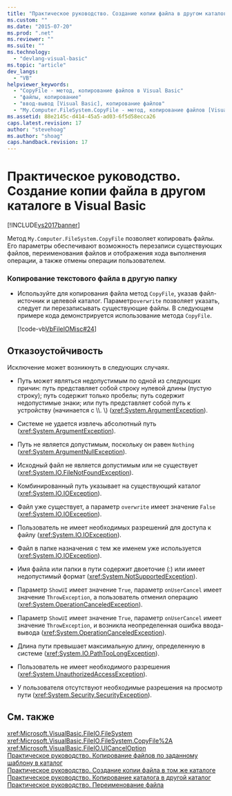 ```yaml
---
title: "Практическое руководство. Создание копии файла в другом каталоге в Visual Basic | Microsoft Docs"
ms.custom: ""
ms.date: "2015-07-20"
ms.prod: ".net"
ms.reviewer: ""
ms.suite: ""
ms.technology: 
  - "devlang-visual-basic"
ms.topic: "article"
dev_langs: 
  - "VB"
helpviewer_keywords: 
  - "CopyFile - метод, копирование файлов в Visual Basic"
  - "файлы, копирование"
  - "ввод-вывод [Visual Basic], копирование файлов"
  - "My.Computer.FileSystem.CopyFile - метод, копирование файлов [Visual Basic]"
ms.assetid: 88e2145c-d414-45a5-ad03-6f5d58ecca26
caps.latest.revision: 17
author: "stevehoag"
ms.author: "shoag"
caps.handback.revision: 17
---
```

# Практическое руководство. Создание копии файла в другом каталоге в Visual Basic
[!INCLUDE[vs2017banner](../../../../visual-basic/includes/vs2017banner.md)]

Метод `My.Computer.FileSystem.CopyFile` позволяет копировать файлы.  Его параметры обеспечивают возможность перезаписи существующих файлов, переименования файлов и отображения хода выполнения операции, а также отмены операции пользователем.  
  
### Копирование текстового файла в другую папку  
  
-   Используйте для копирования файла метод `CopyFile`, указав файл\-источник и целевой каталог.  Параметр`overwrite` позволяет указать, следует ли перезаписывать существующие файлы.  В следующем примере кода демонстрируется использование метода `CopyFile`.  
  
     [!code-vb[VbFileIOMisc#24](../../../../visual-basic/developing-apps/programming/drives-directories-files/codesnippet/VisualBasic/how-to-create-a-copy-of-a-file-in-a-different-directory_1.vb)]  
  
## Отказоустойчивость  
 Исключение может возникнуть в следующих случаях.  
  
-   Путь может являться недопустимым по одной из следующих причин: путь представляет собой строку нулевой длины \(пустую строку\); путь содержит только пробелы; путь содержит недопустимые знаки; или путь представляет собой путь к устройству \(начинается с \\\\.  \\\) \(<xref:System.ArgumentException>\).  
  
-   Системе не удается извлечь абсолютный путь \(<xref:System.ArgumentException>\).  
  
-   Путь не является допустимым, поскольку он равен `Nothing` \(<xref:System.ArgumentNullException>\).  
  
-   Исходный файл не является допустимым или не существует \(<xref:System.IO.FileNotFoundException>\).  
  
-   Комбинированный путь указывает на существующий каталог \(<xref:System.IO.IOException>\).  
  
-   Файл уже существует, а параметр `overwrite` имеет значение `False` \(<xref:System.IO.IOException>\).  
  
-   Пользователь не имеет необходимых разрешений для доступа к файлу \(<xref:System.IO.IOException>\).  
  
-   Файл в папке назначения с тем же именем уже используется \(<xref:System.IO.IOException>\).  
  
-   Имя файла или папки в пути содержит двоеточие \(:\) или имеет недопустимый формат \(<xref:System.NotSupportedException>\).  
  
-   Параметр `ShowUI` имеет значение `True`, параметр `onUserCancel` имеет значение `ThrowException`, а пользователь отменил операцию \(<xref:System.OperationCanceledException>\).  
  
-   Параметр `ShowUI` имеет значение `True`, параметр `onUserCancel` имеет значение `ThrowException`, и возникла неопределенная ошибка ввода\-вывода \(<xref:System.OperationCanceledException>\).  
  
-   Длина пути превышает максимальную длину, определенную в системе \(<xref:System.IO.PathTooLongException>\).  
  
-   Пользователь не имеет необходимого разрешения \(<xref:System.UnauthorizedAccessException>\).  
  
-   У пользователя отсутствуют необходимые разрешения на просмотр пути \(<xref:System.Security.SecurityException>\).  
  
## См. также  
 <xref:Microsoft.VisualBasic.FileIO.FileSystem>   
 <xref:Microsoft.VisualBasic.FileIO.FileSystem.CopyFile%2A>   
 <xref:Microsoft.VisualBasic.FileIO.UICancelOption>   
 [Практическое руководство. Копирование файлов по заданному шаблону в каталог](../../../../visual-basic/developing-apps/programming/drives-directories-files/how-to-copy-files-with-a-specific-pattern-to-a-directory.md)   
 [Практическое руководство. Создание копии файла в том же каталоге](../../../../visual-basic/developing-apps/programming/drives-directories-files/how-to-create-a-copy-of-a-file-in-the-same-directory.md)   
 [Практическое руководство. Копирование каталога в другой каталог](../../../../visual-basic/developing-apps/programming/drives-directories-files/how-to-copy-a-directory-to-another-directory.md)   
 [Практическое руководство. Переименование файла](../../../../visual-basic/developing-apps/programming/drives-directories-files/how-to-rename-a-file.md)